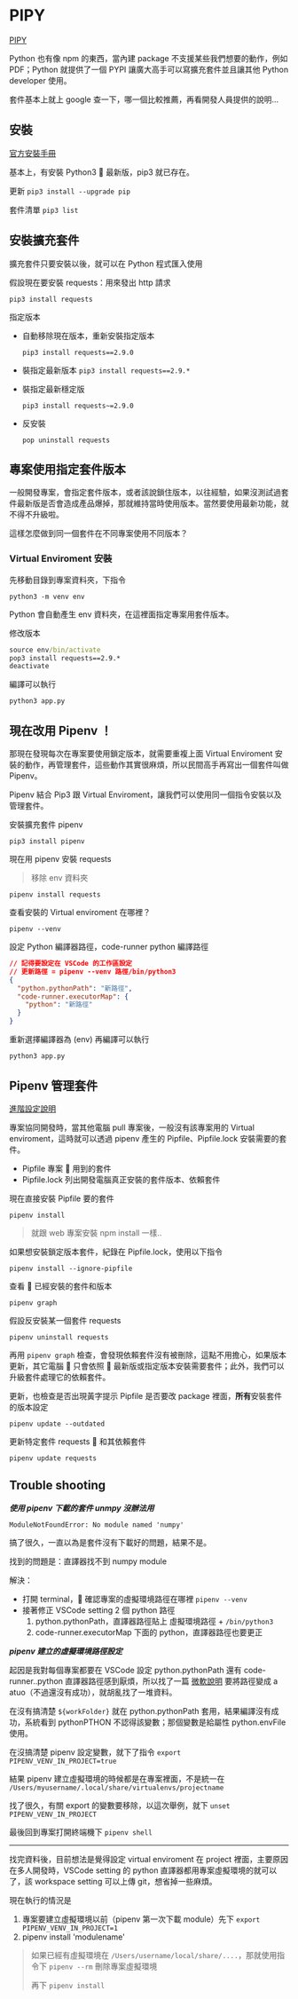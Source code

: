 # PIPY

[PIPY](https://pypi.org/)

Python 也有像 npm 的東西，當內建 package 不支援某些我們想要的動作，例如 PDF；Python 就提供了一個 PYPI 讓廣大高手可以寫擴充套件並且讓其他 Python developer 使用。

套件基本上就上 google 查一下，哪一個比較推薦，再看開發人員提供的說明...

## 安裝

[官方安裝手冊](https://packaging.python.org/tutorials/installing-packages/)

基本上，有安裝 Python3  最新版，pip3 就已存在。

更新 `pip3 install --upgrade pip`

套件清單 `pip3 list`

## 安裝擴充套件

擴充套件只要安裝以後，就可以在 Python 程式匯入使用

假設現在要安裝 requests：用來發出 http 請求

`pip3 install requests`

指定版本

- 自動移除現在版本，重新安裝指定版本

  `pip3 install requests==2.9.0`

- 裝指定最新版本
  `pip3 install requests==2.9.*`

- 裝指定最新穩定版

  `pip3 install requests~=2.9.0`

- 反安裝

  `pop uninstall requests`

## 專案使用指定套件版本

一般開發專案，會指定套件版本，或者該說鎖住版本，以往經驗，如果沒測試過套件最新版是否會造成產品爆掉，那就維持當時使用版本。當然要使用最新功能，就不得不升級啦。

這樣怎麼做到同一個套件在不同專案使用不同版本？

### Virtual Enviroment 安裝

先移動目錄到專案資料夾，下指令

`python3 -m venv env`

Python 會自動產生 env 資料夾，在這裡面指定專案用套件版本。

修改版本

```cmd
source env/bin/activate
pop3 install requests==2.9.*
deactivate
```

編譯可以執行

`python3 app.py`

## 現在改用 Pipenv ！

那現在發現每次在專案要使用鎖定版本，就需要重複上面 Virtual Enviroment 安裝的動作，再管理套件，這些動作其實很麻煩，所以民間高手再寫出一個套件叫做 Pipenv。

Pipenv 結合 Pip3 跟 Virtual Enviroment，讓我們可以使用同一個指令安裝以及管理套件。

安裝擴充套件 pipenv

`pip3 install pipenv`

現在用 pipenv 安裝 requests

> 移除 env 資料夾

`pipenv install requests`

查看安裝的 Virtual enviroment 在哪裡？

`pipenv --venv`

設定 Python 編譯器路徑，code-runner python 編譯路徑

```json
// 記得要設定在 VSCode 的工作區設定
// 更新路徑 = pipenv --venv 路徑/bin/python3
{
  "python.pythonPath": "新路徑",
  "code-runner.executorMap": {
    "python": "新路徑"
  }
}
```

重新選擇編譯器為 (env) 再編譯可以執行

`python3 app.py`

## Pipenv 管理套件

[進階設定說明](https://pipenv.readthedocs.io/en/latest/advanced/#custom-virtual-environment-location)

專案協同開發時，當其他電腦 pull 專案後，一般沒有該專案用的 Virtual enviroment，這時就可以透過 pipenv 產生的 Pipfile、Pipfile.lock 安裝需要的套件。

- Pipfile 專案  用到的套件
- Pipfile.lock 列出開發電腦真正安裝的套件版本、依賴套件

現在直接安裝 Pipfile 要的套件

`pipenv install`

> 就跟 web 專案安裝 npm install 一樣..

如果想安裝鎖定版本套件，紀錄在 Pipfile.lock，使用以下指令

`pipenv install --ignore-pipfile`

查看  已經安裝的套件和版本

`pipenv graph`

假設反安裝某一個套件 requests

`pipenv uninstall requests`

再用 `pipenv graph` 檢查，會發現依賴套件沒有被刪除，這點不用擔心，如果版本更新，其它電腦  只會依照  最新版或指定版本安裝需要套件；此外，我們可以升級套件處理它的依賴套件。

更新，也檢查是否出現黃字提示 Pipfile 是否要改 package 裡面，**所有**安裝套件的版本設定

`pipenv update --outdated`

更新特定套件 requests  和其依賴套件

`pipenv update requests`

## Trouble shooting

**_使用 pipenv 下載的套件 unmpy 沒辦法用_**

`ModuleNotFoundError: No module named 'numpy'`

搞了很久，一直以為是套件沒有下載好的問題，結果不是。

找到的問題是：直譯器找不到 numpy module

解決：

- 打開 terminal， 確認專案的虛擬環境路徑在哪裡 `pipenv --venv`
- 接著修正 VSCode setting 2 個 python 路徑
  1. python.pythonPath，直譯器路徑貼上 虛擬環境路徑 + `/bin/python3`
  2. code-runner.executorMap 下面的 python，直譯器路徑也要更正

**_pipenv 建立的虛擬環境路徑設定_**

起因是我對每個專案都要在 VSCode 設定 python.pythonPath 還有 code-runner..python 直譯器路徑感到厭煩，所以找了一篇 [微軟說明]() 要將路徑變成 a atuo（不過還沒有成功），就胡亂找了一堆資料。

在沒有搞清楚 `${workFolder}` 就在 python.pythonPath 套用，結果編譯沒有成功，系統看到 pythonPTHON 不認得該變數；那個變數是給屬性 python.envFile 使用。

在沒搞清楚 pipenv 設定變數，就下了指令 `export PIPENV_VENV_IN_PROJECT=true`

結果 pipenv 建立虛擬環境的時候都是在專案裡面，不是統一在 `/Users/myusername/.local/share/virtualenvs/projectname`

找了很久，有關 export 的變數要移除，以這次舉例，就下 `unset PIPENV_VENV_IN_PROJECT`

最後回到專案打開終端機下 `pipenv shell`

---

找完資料後，目前想法是覺得設定 virtual enviroment 在 project 裡面，主要原因在多人開發時，VSCode setting 的 python 直譯器都用專案虛擬環境的就可以了，該 workspace setting 可以上傳 git，想省掉一些麻煩。

現在執行的情況是

1. 專案要建立虛擬環境以前（pipenv 第一次下載 module）先下 `export PIPENV_VENV_IN_PROJECT=1`
2. pipenv install 'modulename'

> 如果已經有虛擬環境在 `/Users/username/local/share/....`，那就使用指令下 `pipenv --rm` 刪除專案虛擬環境
>
> 再下 `pipenv install`
